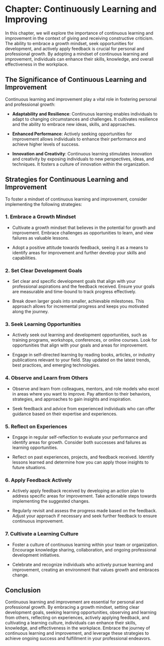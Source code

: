 Chapter: Continuously Learning and Improving
============================================

In this chapter, we will explore the importance of continuous learning and improvement in the context of giving and receiving constructive criticism. The ability to embrace a growth mindset, seek opportunities for development, and actively apply feedback is crucial for personal and professional growth. By adopting a mindset of continuous learning and improvement, individuals can enhance their skills, knowledge, and overall effectiveness in the workplace.

The Significance of Continuous Learning and Improvement
-------------------------------------------------------

Continuous learning and improvement play a vital role in fostering personal and professional growth:

* **Adaptability and Resilience**: Continuous learning enables individuals to adapt to changing circumstances and challenges. It cultivates resilience and the ability to embrace new ideas, skills, and approaches.

* **Enhanced Performance**: Actively seeking opportunities for improvement allows individuals to enhance their performance and achieve higher levels of success.

* **Innovation and Creativity**: Continuous learning stimulates innovation and creativity by exposing individuals to new perspectives, ideas, and techniques. It fosters a culture of innovation within the organization.

Strategies for Continuous Learning and Improvement
--------------------------------------------------

To foster a mindset of continuous learning and improvement, consider implementing the following strategies:

### 1. **Embrace a Growth Mindset**

* Cultivate a growth mindset that believes in the potential for growth and improvement. Embrace challenges as opportunities to learn, and view failures as valuable lessons.

* Adopt a positive attitude towards feedback, seeing it as a means to identify areas for improvement and further develop your skills and capabilities.

### 2. **Set Clear Development Goals**

* Set clear and specific development goals that align with your professional aspirations and the feedback received. Ensure your goals are measurable and time-bound to track progress effectively.

* Break down larger goals into smaller, achievable milestones. This approach allows for incremental progress and keeps you motivated along the journey.

### 3. **Seek Learning Opportunities**

* Actively seek out learning and development opportunities, such as training programs, workshops, conferences, or online courses. Look for opportunities that align with your goals and areas for improvement.

* Engage in self-directed learning by reading books, articles, or industry publications relevant to your field. Stay updated on the latest trends, best practices, and emerging technologies.

### 4. **Observe and Learn from Others**

* Observe and learn from colleagues, mentors, and role models who excel in areas where you want to improve. Pay attention to their behaviors, strategies, and approaches to gain insights and inspiration.

* Seek feedback and advice from experienced individuals who can offer guidance based on their expertise and experiences.

### 5. **Reflect on Experiences**

* Engage in regular self-reflection to evaluate your performance and identify areas for growth. Consider both successes and failures as learning opportunities.

* Reflect on past experiences, projects, and feedback received. Identify lessons learned and determine how you can apply those insights to future situations.

### 6. **Apply Feedback Actively**

* Actively apply feedback received by developing an action plan to address specific areas for improvement. Take actionable steps towards implementing the suggested changes.

* Regularly revisit and assess the progress made based on the feedback. Adjust your approach if necessary and seek further feedback to ensure continuous improvement.

### 7. **Cultivate a Learning Culture**

* Foster a culture of continuous learning within your team or organization. Encourage knowledge sharing, collaboration, and ongoing professional development initiatives.

* Celebrate and recognize individuals who actively pursue learning and improvement, creating an environment that values growth and embraces change.

Conclusion
----------

Continuous learning and improvement are essential for personal and professional growth. By embracing a growth mindset, setting clear development goals, seeking learning opportunities, observing and learning from others, reflecting on experiences, actively applying feedback, and cultivating a learning culture, individuals can enhance their skills, knowledge, and effectiveness in the workplace. Embrace the journey of continuous learning and improvement, and leverage these strategies to achieve ongoing success and fulfillment in your professional endeavors.
